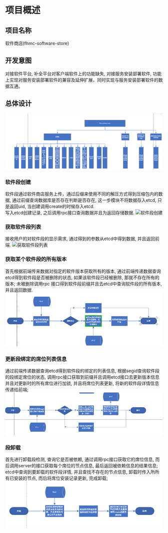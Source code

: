 # 项目概述
## 项目名称
软件商店(fhmc-software-store)
## 开发意图
对接软件平台, 补全平台对客户端软件上的功能缺失, 对接服务安装部署软件, 功能上实现对服务安装部署软件的兼容及延伸扩展，同时实现与服务安装部署软件的数据互通。
## 总体设计
![总体图](../%E7%AC%AC%E4%B8%89%E5%91%A8%E5%B7%A5%E4%BD%9C/%E6%80%BB%E4%BD%93%E8%AE%BE%E8%AE%A1%E5%9B%BE.jpg)
### 软件段创建
软件段通过软件商店服务上传，通过后缀来使用不同的解压方式得到压缩包内的数据, 通过前缀查询数据库是否存在判断是否存在, 这一步模块不将数据存入etcd, 只是返回uid, 当创建调用create的时候存入etcd.  
写入etcd创建记录, 之后调用rpc接口查询数据并且为返回存储数据.
![软件段创建](../work/%E7%AC%AC%E4%B8%89%E5%91%A8%E5%B7%A5%E4%BD%9C/%E8%BD%AF%E4%BB%B6%E6%AE%B5%E5%88%9B%E5%BB%BA.png)
### 获取软件段列表
接收用户的对软件段的显示需求, 通过得到的参数从etcd中得到数据, 并且返回前端.
![获取软件段列表](../work/%E7%AC%AC%E4%B8%89%E5%91%A8%E5%B7%A5%E4%BD%9C/%E8%8E%B7%E5%8F%96%E8%BD%AF%E4%BB%B6%E6%AE%B5%E5%88%97%E8%A1%A8.png)
### 获取某个软件段的所有版本
首先根据前端传来数据对指定的软件版本获取所有的版本, 通过前端传递数据查询etcd得到软件段是否被删除的状态, 如果该软件段已经被删除, 那就不存在所有的版本; 未被删除调用rpc 接口得到软件段前缀并且去etcd中查询软件段的所有版本, 并且返回数据.
![获取某个软件段的所有版本](../%E7%AC%AC%E4%B8%89%E5%91%A8%E5%B7%A5%E4%BD%9C/%E8%8E%B7%E5%8F%96%E8%BD%AF%E4%BB%B6%E6%AE%B5%E7%9A%84%E6%89%80%E6%9C%89%E7%89%88%E6%9C%AC.png)
### 更新段绑定的席位列表信息
通过前端传递数据查询etcd得到软件段的绑定的列表信息, 根据segid查询软件段的段绑定席位的状态, 调用rpc接口获取到前缀并且调用etcd接口去更新版本信息并且对更新时的所有席位进行加锁, 并且将席位列表更新, 将新的软件段详情信息传递给前端;
![更新段绑定的席位列表信息](../%E7%AC%AC%E4%B8%89%E5%91%A8%E5%B7%A5%E4%BD%9C/%E6%9B%B4%E6%96%B0%E6%AE%B5%E7%BB%91%E5%AE%9A%E7%9A%84%E5%B8%AD%E4%BD%8D%E5%88%97%E8%A1%A8%E4%BF%A1%E6%81%AF.png)
### 段卸载
首先进行卸载段检测, 查询它是否被依赖, 通过调用rpc接口获取它的席位信息, 而后调用server的接口获取每个席位的节点信息, 最后返回被依赖信息的结果信息; etcd中查询到要卸载的软件段详情, 并且查找不存在的节点信息, 卸载时传入所所有已安装的节点, 而后将席位安装记录更新, 完成卸载;
![段卸载](../%E7%AC%AC%E4%B8%89%E5%91%A8%E5%B7%A5%E4%BD%9C/%E6%AE%B5%E5%8D%B8%E8%BD%BD.png)